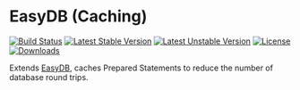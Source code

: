 # EasyDB (Caching)

[![Build Status](https://travis-ci.org/paragonie/easydb-cache.svg?branch=master)](https://travis-ci.org/paragonie/easydb-cache)
[![Latest Stable Version](https://poser.pugx.org/paragonie/easydb-cache/v/stable)](https://packagist.org/packages/paragonie/easydb-cache)
[![Latest Unstable Version](https://poser.pugx.org/paragonie/easydb-cache/v/unstable)](https://packagist.org/packages/paragonie/easydb-cache)
[![License](https://poser.pugx.org/paragonie/easydb-cache/license)](https://packagist.org/packages/paragonie/easydb-cache)
[![Downloads](https://img.shields.io/packagist/dt/paragonie/easydb-cache.svg)](https://packagist.org/packages/paragonie/easydb-cache)

Extends [EasyDB](https://github.com/paragonie/easydb), caches Prepared Statements
to reduce the number of database round trips.
